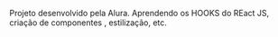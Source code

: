 Projeto desenvolvido pela Alura.
Aprendendo os HOOKS do REact JS,
criação de componentes , estilização, etc. 
